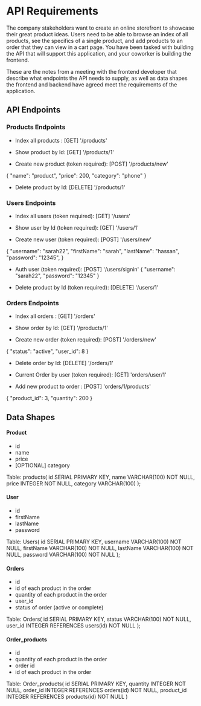# API Requirements
The company stakeholders want to create an online storefront to showcase their great product ideas. Users need to be able to browse an index of all products, see the specifics of a single product, and add products to an order that they can view in a cart page. You have been tasked with building the API that will support this application, and your coworker is building the frontend.

These are the notes from a meeting with the frontend developer that describe what endpoints the API needs to supply, as well as data shapes the frontend and backend have agreed meet the requirements of the application. 


## API Endpoints


### Products Endpoints
* Index all products : [GET] '/products'

* Show product by Id: [GET] '/products/1'

* Create new product (token required): [POST] '/products/new'

{ 
    "name": "product",
    "price": 200,
    "category": "phone" 
}

* Delete product by Id: [DELETE] '/products/1'


### Users Endpoints

* Index all users (token required): [GET] '/users'

* Show user by Id (token required): [GET] '/users/1'

* Create new user (token required): [POST] '/users/new'

{
    "username": "sarah22",
    "firstName": "sarah",
    "lastName": "hassan",
    "password": "12345",
}

* Auth user (token required): [POST] '/users/signin'
{
    "username": "sarah22",
    "password": "12345"
}

* Delete product by Id (token required): [DELETE] '/users/1'


### Orders Endpoints

* Index all orders : [GET] '/orders'

* Show order by Id: [GET] '/products/1'

* Create new order (token required): [POST] '/orders/new'

{
    "status": "active",
    "user_id": 8
}

* Delete order by Id: [DELETE] '/orders/1'



* Current Order by user (token required): [GET] 'orders/user/1'

* Add new product to order : [POST] 'orders/1/products'

{
    "product_id": 3,
    "quantity": 200
}


## Data Shapes
#### Product
-  id
- name
- price
- [OPTIONAL] category

Table: products(
    id SERIAL PRIMARY KEY,
    name VARCHAR(100) NOT NULL,
    price INTEGER NOT NULL,
    category VARCHAR(100)
);

#### User
- id
- firstName
- lastName
- password

Table: Users(
    id SERIAL PRIMARY KEY,
    username VARCHAR(100) NOT NULL,
    firstName VARCHAR(100) NOT NULL,
    lastName VARCHAR(100) NOT NULL,
    password VARCHAR(100) NOT NULL
);


#### Orders
- id
- id of each product in the order
- quantity of each product in the order
- user_id
- status of order (active or complete)
 
Table: Orders(
    id SERIAL PRIMARY KEY,
    status VARCHAR(100) NOT NULL,
    user_id INTEGER REFERENCES users(id) NOT NULL
);


#### Order_products
- id
- quantity of each product in the order
- order id
- id of each product in the order


Table: Order_products(
    id SERIAL PRIMARY KEY,
    quantity INTEGER NOT NULL,
    order_id INTEGER REFERENCES orders(id) NOT NULL,
    product_id INTEGER REFERENCES products(id) NOT NULL
)
